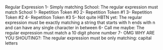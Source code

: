 Regular Expression
1- Simply matching School: The regular expression must match School
1- Repetition Token #0
2- Repetition Token #1
3- Repetition Token #2
4- Repetition Token #3
5- Not quite HBTN yet: The regular expression must be exactly matching a string that starts with h ends with n and can have any single character in between
6- Call me maybe: The regular expression must match a 10 digit phone number
7- OMG WHY ARE YOU SHOUTING?: The regular expression must be only matching: capital letters
